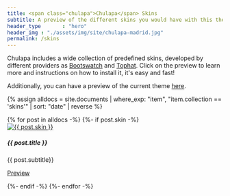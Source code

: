 ```yaml
---
title: <span class="chulapa">Chulapa</span> Skins
subtitle: A preview of the different skins you would have with this theme
header_type       : "hero"
header_img : "./assets/img/site/chulapa-madrid.jpg"
permalink: /skins
---
```


<span class="chulapa">Chulapa</span> includes a wide collection of predefined skins, developed by different providers as [Bootswatch](https://bootswatch.com/) and [Tophat](https://themesguide.github.io/top-hat/dist/). Click on the preview to learn more and instructions on how to install it, it's easy and fast!

Additionally, you can have a preview of the current theme [here](https://dieghernan.github.io/chulapa/skins/current).


{% assign alldocs = site.documents | where_exp: "item", "item.collection == 'skins'" | sort: "date" | reverse %}

<div class="row row-cols-1 row-cols-sm-2 row-cols-lg-3 mx-auto">
{% for post in alldocs -%} 
  {%- if post.skin -%}
  <div class="col mb-3">
  <div class="card border-primary">
  <a href="{{- post.url | absolute_url -}}">
 <img class="card-img-top" src="{{- post.og_image | replace: ".png", ".webp" | absolute_url  -}}" alt="{{ post.skin }}"></a>
     <div class="card-body text-center">
      <h5 class="card-title">{{ post.title }}</h5>
      <p class="card-text">{{ post.subtitle}}</p>
      <p><a href="{{- post.url | absolute_url -}}" class="btn btn-primary btn-sm">Preview</a></p>
    </div>
  </div>
  </div>
 {%- endif -%}
{%- endfor -%}
</div>



